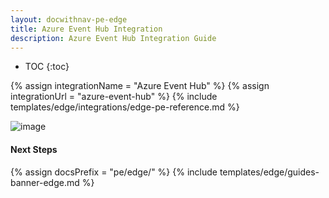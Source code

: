 ```yaml
---
layout: docwithnav-pe-edge
title: Azure Event Hub Integration
description: Azure Event Hub Integration Guide
---
```


* TOC
{:toc}

{% assign integrationName = "Azure Event Hub" %}
{% assign integrationUrl = "azure-event-hub" %}
{% include templates/edge/integrations/edge-pe-reference.md %}

![image](/images/coming-soon.jpg)

#### Next Steps

{% assign docsPrefix = "pe/edge/" %}
{% include templates/edge/guides-banner-edge.md %}
